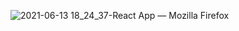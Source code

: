 ![2021-06-13 18_24_37-React App — Mozilla Firefox](https://user-images.githubusercontent.com/18235020/121815066-a9160f80-cc74-11eb-8297-81300c8f54a3.png)
